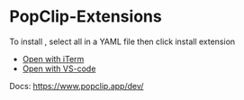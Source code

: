 # PopClip-Extensions

To install , select all in a YAML file then click install extension

* [Open with iTerm](./Open-with-iTerm.yaml)
* [Open with VS-code](./Open-with-VS-Code.yaml)

Docs: https://www.popclip.app/dev/
